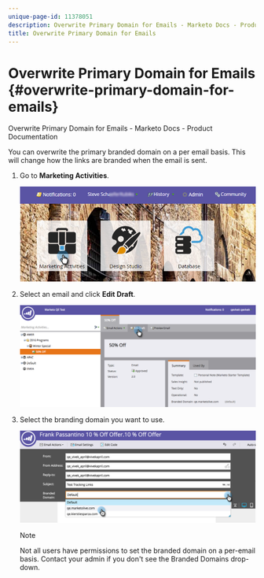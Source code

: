```yaml
---
unique-page-id: 11378051
description: Overwrite Primary Domain for Emails - Marketo Docs - Product Documentation
title: Overwrite Primary Domain for Emails
---
```


# Overwrite Primary Domain for Emails {#overwrite-primary-domain-for-emails}

Overwrite Primary Domain for Emails - Marketo Docs - Product Documentation

You can overwrite the primary branded domain on a per email basis. This will change how the links are branded when the email is sent.

1. Go to **Marketing Activities**.

   ![](assets/login-marketing-activities.png)

1. Select an email and click **Edit Draft**.

   ![](assets/image2016-8-26-11-3a48-3a7.png)

1. Select the branding domain you want to use.

   ![](assets/image2016-8-12-11-3a5-3a29.png)

   >[!NOTE]
   >
   >Not all users have permissions to set the branded domain on a per-email basis. Contact your admin if you don't see the Branded Domains drop-down.

